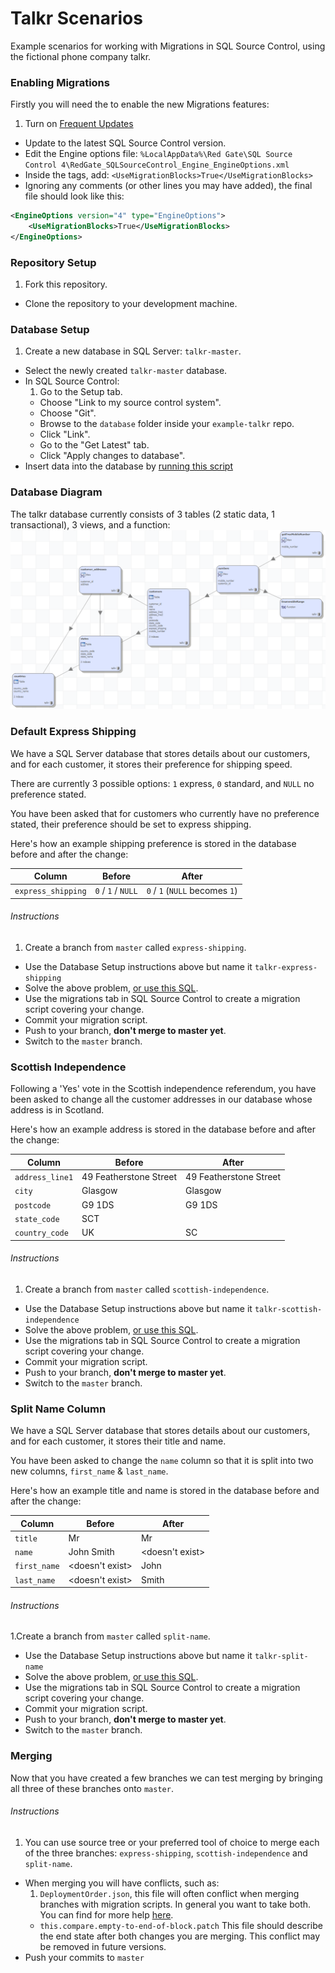 # Talkr Scenarios
Example scenarios for working with Migrations in SQL Source Control, using the fictional phone company talkr.

### Enabling Migrations

Firstly you will need the to enable the new Migrations features:

1. Turn on [Frequent Updates](http://documentation.red-gate.com/display/SOC4/Turning+on+Frequent+Updates)
- Update to the latest SQL Source Control version.
- Edit the Engine options file: `%LocalAppData%\Red Gate\SQL Source Control 4\RedGate_SQLSourceControl_Engine_EngineOptions.xml`
- Inside the <EngineOptions> tags, add: `<UseMigrationBlocks>True</UseMigrationBlocks>`
- Ignoring any comments (or other lines you may have added), the final file should look like this:
```xml
<EngineOptions version="4" type="EngineOptions">
	<UseMigrationBlocks>True</UseMigrationBlocks>
</EngineOptions>
```

### Repository Setup

1. Fork this repository.
- Clone the repository to your development machine.

### Database Setup
1. Create a new database in SQL Server: `talkr-master`.
- Select the newly created `talkr-master` database.
- In SQL Source Control:
  1. Go to the Setup tab.
  - Choose "Link to my source control system".
  - Choose "Git".
  - Browse to the `database` folder inside your `example-talkr` repo.
  - Click "Link".
  - Go to the "Get Latest" tab.
  - Click "Apply changes to database".
- Insert data into the database by [running this script](/examples/data.sql)

### Database Diagram
The talkr database currently consists of 3 tables (2 static data, 1 transactional), 3 views, and a function:
![Talkr Database Diagram](/images/talkr_db_diagram.png)

### Default Express Shipping

We have a SQL Server database that stores details about our customers, and for each customer, it stores their preference for shipping speed.

There are currently 3 possible options: `1` express, `0` standard, and `NULL` no preference stated.

You have been asked that for customers who currently have no preference stated, their preference should be set to express shipping.

Here's how an example shipping preference is stored in the database before and after the change:

Column              | Before             | After
--------------------|--------------------|-------------------------------
`express_shipping`  | `0` / `1` / `NULL` | `0` / `1` (`NULL` becomes `1`)

###### Instructions
1. Create a branch from `master` called `express-shipping`.
- Use the Database Setup instructions above but name it `talkr-express-shipping`
- Solve the above problem, [or use this SQL](/examples/express-shipping.sql).
- Use the migrations tab in SQL Source Control to create a migration script covering your change.
- Commit your migration script.
- Push to your branch, **don't merge to master yet**.
- Switch to the `master` branch.

### Scottish Independence

Following a 'Yes' vote in the Scottish independence referendum, you have been asked to change all the customer addresses in our database whose address is in Scotland.

Here's how an example address is stored in the database before and after the change:

Column              | Before                 | After
--------------------|------------------------|-----------------------
`address_line1`     | 49 Featherstone Street | 49 Featherstone Street
`city`              | Glasgow                | Glasgow
`postcode`          | G9 1DS                 | G9 1DS
`state_code`        | SCT                    |
`country_code`      | UK                     | SC

###### Instructions
1. Create a branch from `master` called `scottish-independence`.
- Use the Database Setup instructions above but name it `talkr-scottish-independence`
- Solve the above problem, [or use this SQL](/examples/scottish-independence.sql).
- Use the migrations tab in SQL Source Control to create a migration script covering your change.
- Commit your migration script.
- Push to your branch, **don't merge to master yet**.
- Switch to the `master` branch.

### Split Name Column

We have a SQL Server database that stores details about our customers, and for each customer, it stores their title and name.

You have been asked to change the `name` column so that it is split into two new columns, `first_name` & `last_name`.

Here's how an example title and name is stored in the database before and after the change:

Column       | Before          | After
-------------|-----------------|-----------------
`title`      | Mr              | Mr
`name`       | John Smith      | <doesn't exist>
`first_name` | <doesn't exist> | John
`last_name`  | <doesn't exist> | Smith

###### Instructions
1.Create a branch from `master` called `split-name`.
- Use the Database Setup instructions above but name it `talkr-split-name`
- Solve the above problem, [or use this SQL](/examples/split-name.sql).
- Use the migrations tab in SQL Source Control to create a migration script covering your change.
- Commit your migration script.
- Push to your branch, **don't merge to master yet**.
- Switch to the `master` branch.

### Merging
Now that you have created a few branches we can test merging by bringing all three of these branches onto `master`.
###### Instructions
1. You can use source tree or your preferred tool of choice to merge each of the three branches: `express-shipping`, `scottish-independence` and `split-name`.
- When merging you will have conflicts, such as:
  1. `DeploymentOrder.json`, this file will often conflict when merging branches with migration scripts. In general you want to take both. You can find for more help [here](www.red-gate.com/SOC4/order-file-more-info).
  - `this.compare.empty-to-end-of-block.patch` This file should describe the end state after both changes you are merging.  This conflict may be removed in future versions.
- Push your commits to `master`
